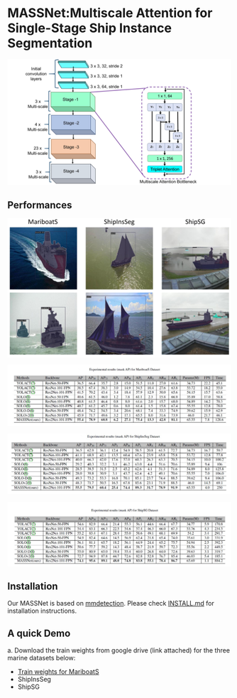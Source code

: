 # MASSNet:Multiscale Attention for Single-Stage Ship Instance Segmentation

![image](images/architecture.jpg)

## Performances
![image](images/performance.jpg)

![Table](images/github-mariboats.jpg) 

![Table](images/github-shipinsseg.jpg) 

![Table](images/github-shipsg.jpg) 

## Installation
Our MASSNet is based on [mmdetection](https://github.com/open-mmlab/mmdetection). Please check [INSTALL.md](https://github.com/shrmarabi/MASSNet/blob/main/install.md) for installation instructions.

## A quick Demo
a. Download the train weights from google drive (link attached) for the three marine datasets below:
+ [Train weights for MariboatS](https://drive.google.com/file/d/1lVF7bsQ59HG0xZXCC3ts-1AvPcnnd4GA/view?usp=drive_link)
+ ShipInsSeg
+ ShipSG
  
